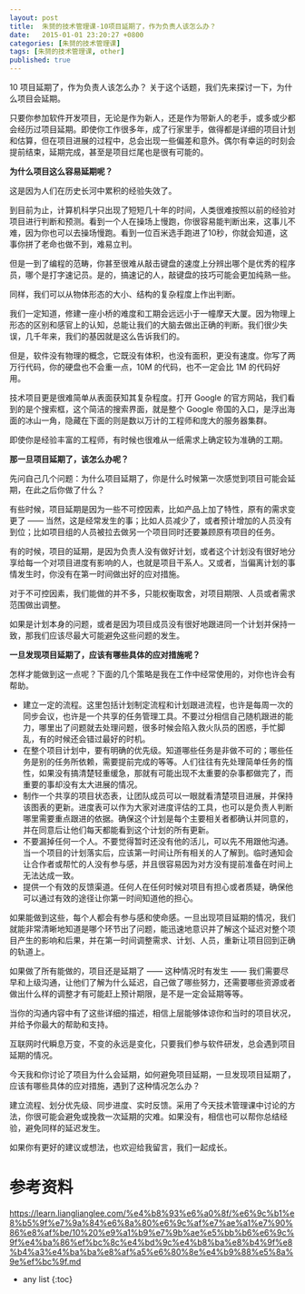 ```yaml
---
layout: post
title:  朱赟的技术管理课-10项目延期了，作为负责人该怎么办？
date:   2015-01-01 23:20:27 +0800
categories: [朱赟的技术管理课]
tags: [朱赟的技术管理课, other]
published: true
---
```




10 项目延期了，作为负责人该怎么办？
关于这个话题，我们先来探讨一下，为什么项目会延期。

只要你参加软件开发项目，无论是作为新人，还是作为带新人的老手，或多或少都会经历过项目延期。即使你工作很多年，成了行家里手，做得都是详细的项目计划和估算，但在项目进展的过程中，总会出现一些偏差和意外。偶尔有幸运的时刻会提前结束，延期完成，甚至是项目烂尾也是很有可能的。

**为什么项目这么容易延期呢？**

这是因为人们在历史长河中累积的经验失效了。

到目前为止，计算机科学只出现了短短几十年的时间，人类很难按照以前的经验对项目进行判断和预测。看到一个人在操场上慢跑，你很容易能判断出来，这事儿不难，因为你也可以去操场慢跑。看到一位百米选手跑进了10秒，你就会知道，这事你拼了老命也做不到，难易立判。

但是一到了编程的范畴，你甚至很难从敲击键盘的速度上分辨出哪个是优秀的程序员，哪个是打字速记员。是的，搞速记的人，敲键盘的技巧可能会更加纯熟一些。

同样，我们可以从物体形态的大小、结构的复杂程度上作出判断。

我们一定知道，修建一座小桥的难度和工期会远远小于一幢摩天大厦。因为物理上形态的区别和感官上的认知，总能让我们的大脑去做出正确的判断。我们很少失误，几千年来，我们的基因就是这么告诉我们的。

但是，软件没有物理的概念，它既没有体积，也没有面积，更没有速度。你写了两万行代码，你的硬盘也不会重一点，10M 的代码，也不一定会比 1M 的代码好用。

技术项目更是很难简单从表面获知其复杂程度。打开 Google 的官方网站，我们看到的是个搜索框，这个简洁的搜索界面，就是整个 Google 帝国的入口，是浮出海面的冰山一角，隐藏在下面的则是数以万计的工程师和庞大的服务器集群。

即使你是经验丰富的工程师，有时候也很难从一纸需求上确定较为准确的工期。

**那一旦项目延期了，该怎么办呢？**

先问自己几个问题：为什么项目延期了，你是什么时候第一次感觉到项目可能会延期，在此之后你做了什么？

有些时候，项目延期是因为一些不可控因素，比如产品上加了特性，原有的需求变更了 —— 当然，这是经常发生的事；比如人员减少了，或者预计增加的人员没有到位；比如项目组的人员被拉去做另一个项目同时还要兼顾原有项目的任务。

有的时候，项目的延期，是因为负责人没有做好计划，或者这个计划没有很好地分享给每一个对项目进度有影响的人，也就是项目干系人。又或者，当偏离计划的事情发生时，你没有在第一时间做出好的应对措施。

对于不可控因素，我们能做的并不多，只能权衡取舍，对项目期限、人员或者需求范围做出调整。

如果是计划本身的问题，或者是因为项目成员没有很好地跟进同一个计划并保持一致，那我们应该尽最大可能避免这些问题的发生。

**一旦发现项目延期了，应该有哪些具体的应对措施呢？**

怎样才能做到这一点呢？下面的几个策略是我在工作中经常使用的，对你也许会有帮助。

* 建立一定的流程。这里包括计划制定流程和计划跟进流程，也许是每周一次的同步会议，也许是一个共享的任务管理工具。不要过分相信自己随机跟进的能力，哪里出了问题就去处理问题，很多时候会陷入救火队员的困惑，手忙脚乱，有的时候还会错过最好的时机。
* 在整个项目计划中，要有明确的优先级。知道哪些任务是非做不可的；哪些任务是别的任务所依赖，需要提前完成的等等。人们往往有先处理简单任务的惰性，如果没有搞清楚轻重缓急，那就有可能出现不太重要的杂事都做完了，而重要的事却没有太大进展的情况。
* 制作一个共享的项目状态表，让团队成员可以一眼就看清楚项目进展，并保持该图表的更新。进度表可以作为大家对进度评估的工具，也可以是负责人判断哪里需要重点跟进的依据。确保这个计划是每个主要相关者都确认并同意的，并在同意后让他们每天都能看到这个计划的所有更新。
* 不要漏掉任何一个人。不要觉得暂时还没有他的活儿，可以先不用跟他沟通。当一个项目的计划落实后，应该第一时间让所有相关的人了解到。临时通知会让合作者或帮忙的人没有参与感，并且很容易因为对方没有提前准备在时间上无法达成一致。
* 提供一个有效的反馈渠道。任何人在任何时候对项目有担心或者质疑，确保他可以通过有效的途径让你第一时间知道他的担心。

如果能做到这些，每个人都会有参与感和使命感。一旦出现项目延期的情况，我们就能非常清晰地知道是哪个环节出了问题，能迅速地意识并了解这个延迟对整个项目产生的影响和后果，并在第一时间调整需求、计划、人员，重新让项目回到正确的轨道上。

如果做了所有能做的，项目还是延期了 —— 这种情况时有发生 —— 我们需要尽早和上级沟通，让他们了解为什么延迟，自己做了哪些努力，还需要哪些资源或者做出什么样的调整才有可能赶上预计期限，是不是一定会延期等等。

当你的沟通内容中有了这些详细的描述，相信上层能够体谅你和当时的项目状况，并给予你最大的帮助和支持。

互联网时代瞬息万变，不变的永远是变化，只要我们参与软件研发，总会遇到项目延期的情况。

今天我和你讨论了项目为什么会延期，如何避免项目延期，一旦发现项目延期了，应该有哪些具体的应对措施，遇到了这种情况怎么办？

建立流程、划分优先级、同步进度、实时反馈。采用了今天技术管理课中讨论的方法，你很可能会避免或挽救一次延期的灾难。如果没有，相信也可以帮你总结经验，避免同样的延迟发生。

如果你有更好的建议或想法，也欢迎给我留言，我们一起成长。




# 参考资料

https://learn.lianglianglee.com/%e4%b8%93%e6%a0%8f/%e6%9c%b1%e8%b5%9f%e7%9a%84%e6%8a%80%e6%9c%af%e7%ae%a1%e7%90%86%e8%af%be/10%20%e9%a1%b9%e7%9b%ae%e5%bb%b6%e6%9c%9f%e4%ba%86%ef%bc%8c%e4%bd%9c%e4%b8%ba%e8%b4%9f%e8%b4%a3%e4%ba%ba%e8%af%a5%e6%80%8e%e4%b9%88%e5%8a%9e%ef%bc%9f.md

* any list
{:toc}
